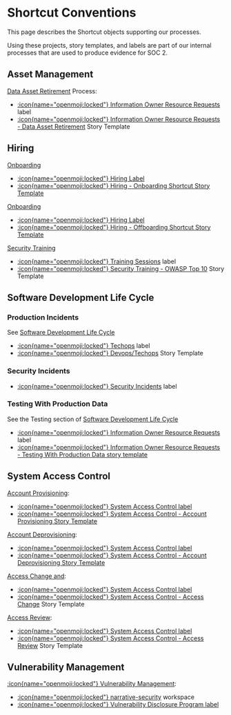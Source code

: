 # Shortcut Conventions

This page describes the Shortcut objects supporting our processes.

Using these projects, story templates, and labels are part of our internal processes that are used
to produce evidence for SOC 2. 

## Asset Management

[Data Asset Retirement](/playbooks/asset-management#data-asset-retirement) Process:
- [:icon{name="openmoji:locked"} Information Owner Resource Requests](https://app.shortcut.com/narrativeio/label/22187) label
- [:icon{name="openmoji:locked"} Information Owner Resource Requests - Data Asset Retirement](https://app.shortcut.com/narrativeio/stories/new?template_id=64064559-7b7c-4ea2-8e7e-0ccacfe0346c) Story Template

## Hiring
[Onboarding](/playbooks/hiring#onboarding)
- [:icon{name="openmoji:locked"} Hiring Label](https://app.shortcut.com/narrative-security/label/22435)
- [:icon{name="openmoji:locked"} Hiring - Onboarding Shortcut Story Template](https://app.shortcut.com/narrative-security/stories/new?template_id=642efffc-4a07-4655-870c-d8c88d84c411)


[Onboarding](/playbooks/hiring#onboarding)
- [:icon{name="openmoji:locked"} Hiring Label](https://app.shortcut.com/narrative-security/label/22435)
- [:icon{name="openmoji:locked"} Hiring - Offboarding Shortcut Story Template](https://app.shortcut.com/narrative-security/stories/new?template_id=6430143e-538d-4fa6-bd35-be7c9e79b699)

[Security Training](/playbooks/hiring#security-training)
- [:icon{name="openmoji:locked"} Training Sessions](https://app.shortcut.com/narrativeio/label/22181) label
- [:icon{name="openmoji:locked"} Security Training - OWASP Top 10](https://app.shortcut.com/narrativeio/stories/new?template_id=6400e5bc-b86a-484c-84b1-a53ea02484d4) Story Template


## Software Development Life Cycle

### Production Incidents

See [Software Development Life Cycle](/playbooks/software-development-life-cycle)

- [:icon{name="openmoji:locked"}  Techops](https://app.shortcut.com/narrativeio/label/22185) label
- [:icon{name="openmoji:locked"} Devops/Techops](https://app.shortcut.com/narrativeio/stories/new?template_id=61b239b5-2438-430d-a90f-91dba0e2f99b) Story Template

### Security Incidents

- [:icon{name="openmoji:locked"} Security Incidents](https://app.shortcut.com/narrative-security/label/22183) label

### Testing With Production Data

See the Testing section of [Software Development Life Cycle](/playbooks/software-development-life-cycle#testing)
- [:icon{name="openmoji:locked"} Information Owner Resource Requests](https://app.shortcut.com/narrativeio/label/22187) label
- [:icon{name="openmoji:locked"} Information Owner Resource Requests - Testing With Production Data story template](https://app.shortcut.com/narrativeio/stories/new?template_id=6406411b-f4e2-41b0-98e1-812fbc408917)


## System Access Control

[Account Provisioning](/playbooks/system-access-control#account-provisioning):
- [:icon{name="openmoji:locked"} System Access Control label](https://app.shortcut.com/narrative-security/label/22180) 
- [:icon{name="openmoji:locked"} System Access Control - Account Provisioning Story Template](https://app.shortcut.com/narrative-security/stories/new?template_id=642fe706-a9fd-4e4b-9340-712b8e82703f)

[Account Deprovisioning](/playbooks/system-access-control#account-provisioning):
- [:icon{name="openmoji:locked"} System Access Control label](https://app.shortcut.com/narrative-security/label/22180) 
- [:icon{name="openmoji:locked"} System Access Control - Account Deprovisioning Story Template](https://app.shortcut.com/narrative-security/stories/new?template_id=642ff08f-fff2-4db8-a425-b9c1266c5022)


[Access Change and](/playbooks/system-access-control#access-change):
- [:icon{name="openmoji:locked"} System Access Control label](https://app.shortcut.com/narrative-security/label/22180) 
- [:icon{name="openmoji:locked"} System Access Control - Access Change](https://app.shortcut.com/narrative-security/stories/new?template_id=642acd0f-9402-4b7b-b327-0ddcac45f4b4) Story Template

[Access Review](/playbooks/system-access-control#access-review):
- [:icon{name="openmoji:locked"} System Access Control label](https://app.shortcut.com/narrative-security/label/22180) 
- [:icon{name="openmoji:locked"} System Access Control - Access Review](https://app.shortcut.com/narrative-security/stories/new?template_id=642acecb-21d7-479d-a60a-547dd7107cea) Story Template


## Vulnerability Management

[:icon{name="openmoji:locked"} Vulnerability Management](/playbooks/vulnerability-management):
  - [:icon{name="openmoji:locked"} narrative-security](https://app.shortcut.com/narrative-security/) workspace
  - [:icon{name="openmoji:locked"} Vulnerability Disclosure Program label](https://app.shortcut.com/narrative-security/label/22148)